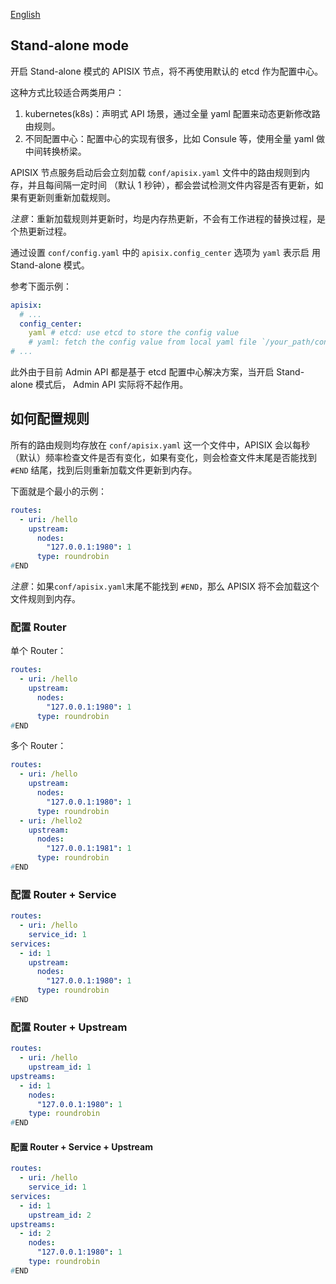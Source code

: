 <!--
#
# Licensed to the Apache Software Foundation (ASF) under one or more
# contributor license agreements.  See the NOTICE file distributed with
# this work for additional information regarding copyright ownership.
# The ASF licenses this file to You under the Apache License, Version 2.0
# (the "License"); you may not use this file except in compliance with
# the License.  You may obtain a copy of the License at
#
#     http://www.apache.org/licenses/LICENSE-2.0
#
# Unless required by applicable law or agreed to in writing, software
# distributed under the License is distributed on an "AS IS" BASIS,
# WITHOUT WARRANTIES OR CONDITIONS OF ANY KIND, either express or implied.
# See the License for the specific language governing permissions and
# limitations under the License.
#
-->

[English](stand-alone.md)

## Stand-alone mode

开启 Stand-alone 模式的 APISIX 节点，将不再使用默认的 etcd 作为配置中心。

这种方式比较适合两类用户：

1. kubernetes(k8s)：声明式 API 场景，通过全量 yaml 配置来动态更新修改路由规则。
2. 不同配置中心：配置中心的实现有很多，比如 Consule 等，使用全量 yaml 做中间转换桥梁。

APISIX 节点服务启动后会立刻加载 `conf/apisix.yaml` 文件中的路由规则到内存，并且每间隔一定时间
（默认 1 秒钟），都会尝试检测文件内容是否有更新，如果有更新则重新加载规则。

_注意_：重新加载规则并更新时，均是内存热更新，不会有工作进程的替换过程，是个热更新过程。

通过设置 `conf/config.yaml` 中的 `apisix.config_center` 选项为 `yaml` 表示启
用 Stand-alone 模式。

参考下面示例：

```yaml
apisix:
  # ...
  config_center:
    yaml # etcd: use etcd to store the config value
    # yaml: fetch the config value from local yaml file `/your_path/conf/apisix.yaml`
# ...
```

此外由于目前 Admin API 都是基于 etcd 配置中心解决方案，当开启 Stand-alone 模式后，
Admin API 实际将不起作用。

## 如何配置规则

所有的路由规则均存放在 `conf/apisix.yaml` 这一个文件中，APISIX 会以每秒（默认）频率检查文件是否有变化，如果有变化，则会检查文件末尾是否能找到 `#END` 结尾，找到后则重新加载文件更新到内存。

下面就是个最小的示例：

```yaml
routes:
  - uri: /hello
    upstream:
      nodes:
        "127.0.0.1:1980": 1
      type: roundrobin
#END
```

_注意_：如果`conf/apisix.yaml`末尾不能找到 `#END`，那么 APISIX 将不会加载这个文件规则到内存。

### 配置 Router

单个 Router：

```yaml
routes:
  - uri: /hello
    upstream:
      nodes:
        "127.0.0.1:1980": 1
      type: roundrobin
#END
```

多个 Router：

```yaml
routes:
  - uri: /hello
    upstream:
      nodes:
        "127.0.0.1:1980": 1
      type: roundrobin
  - uri: /hello2
    upstream:
      nodes:
        "127.0.0.1:1981": 1
      type: roundrobin
#END
```

### 配置 Router + Service

```yml
routes:
  - uri: /hello
    service_id: 1
services:
  - id: 1
    upstream:
      nodes:
        "127.0.0.1:1980": 1
      type: roundrobin
#END
```

### 配置 Router + Upstream

```yml
routes:
  - uri: /hello
    upstream_id: 1
upstreams:
  - id: 1
    nodes:
      "127.0.0.1:1980": 1
    type: roundrobin
#END
```

#### 配置 Router + Service + Upstream

```yml
routes:
  - uri: /hello
    service_id: 1
services:
  - id: 1
    upstream_id: 2
upstreams:
  - id: 2
    nodes:
      "127.0.0.1:1980": 1
    type: roundrobin
#END
```

